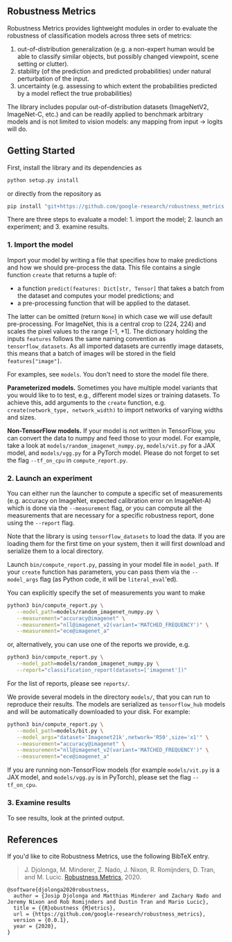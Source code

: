 ## Robustness Metrics

Robustness Metrics provides lightweight modules in order to evaluate the robustness of classification models across three sets of metrics:

1.  out-of-distribution generalization (e.g. a non-expert human would be able to classify similar objects, but possibly changed viewpoint, scene setting or clutter).
2.  stability (of the prediction and predicted probabilities) under natural perturbation of the input.
3.  uncertainty (e.g. assessing to which extent the probabilities predicted by a model reflect the true probabilities)

The library includes popular out-of-distribution datasets (ImageNetV2, ImageNet-C, etc.) and can be readily applied to benchmark arbitrary models and is not limited to vision models: any mapping from input -> logits will do.

## Getting Started

First, install the library and its dependencies as

```sh
python setup.py install
```

or directly from the repository as

```sh
pip install "git+https://github.com/google-research/robustness_metrics.git#egg=robustness_metrics"
```

There are three steps to evaluate a model: 1. import the model; 2. launch an
experiment; and 3. examine results.

### 1. Import the model

Import your model by writing a file that specifies how to make predictions and
how we should pre-process the data. This file contains a single function
`create` that returns a tuple of:

 * a function `predict(features: Dict[str, Tensor]` that takes a batch from the
   dataset and computes your model predictions; and
 * a pre-processing function that will be applied to the dataset.

The latter can be omitted (return `None`) in which case we will use default
pre-processing. For ImageNet, this is a central crop to (224, 224) and scales
the pixel values to the range [-1, +1]. The dictionary holding the inputs
`features` follows the same naming convention as `tensorflow_datasets`. As all
imported datasets are currently image datasets, this means that a batch of
images will be stored in the field `features["image"]`.

<!-- TODO(trandustin): Add GitHub links to filenames displayed in open-source.-->
For examples, see `models`. You don't need to store the model file there.

__Parameterized models.__ Sometimes you have multiple model variants that you
would like to to test, e.g., different model sizes or training datasets. To
achieve this, add arguments to the `create` function, e.g. `create(network_type,
network_width)` to import networks of varying widths and sizes.

__Non-TensorFlow models.__ If your model is not written in TensorFlow, you can
convert the data to numpy and feed those to your model. For example, take a look
at `models/random_imagenet_numpy.py`, `models/vit.py` for a JAX model, and
`models/vgg.py` for a PyTorch model. Please do not forget to set the flag
`--tf_on_cpu` in `compute_report.py`.

### 2. Launch an experiment

You can either run the launcher to compute a specific set of measurements (e.g.
accuracy on ImageNet, expected calibration error on ImageNet-A) which is done
via the `--measurement` flag, or you can compute all the measurements that are
necessary for a specific robustness report, done using the `--report` flag.

Note that the library is using `tensorflow_datasets` to load the data. If
you are loading them for the first time on your system, then it will first
download and serialize them to a local directory.

Launch `bin/compute_report.py`, passing in your model
file in `model_path`. If your `create` function has parameters, you can
pass them via the `--model_args` flag (as Python code, it will be
`literal_eval`'ed).

You can explicitly specify the set of measurements you want to make

```sh
python3 bin/compute_report.py \
   --model_path=models/random_imagenet_numpy.py \
   --measurement="accuracy@imagenet" \
   --measurement="nll@imagenet_v2(variant='MATCHED_FREQUENCY')" \
   --measurement="ece@imagenet_a"
```

or, alternatively, you can use one of the reports we provide, e.g.

```sh
python3 bin/compute_report.py \
   --model_path=models/random_imagenet_numpy.py \
   --report="classification_report(datasets=['imagenet'])"
```

For the list of reports, please see `reports/`.


We provide several models in the directory `models/`, that you can run to
reproduce their results. The models are serialized as `tensorflow_hub`
models and will be automatically downloaded to your disk. For example:

```sh
python3 bin/compute_report.py \
   --model_path=models/bit.py \
   --model_args="dataset='Imagenet21k',network='R50',size='x1'" \
   --measurement="accuracy@imagenet" \
   --measurement="nll@imagenet_v2(variant='MATCHED_FREQUENCY')" \
   --measurement="ece@imagenet_a"
```

If you are running non-TensorFlow models (for example `models/vit.py` is a JAX
model, and `models/vgg.py` is in PyTorch), please set the flag `--tf_on_cpu`.

### 3. Examine results

To see results, look at the printed output.


## References

If you'd like to cite Robustness Metrics, use the following BibTeX entry.

> J. Djolonga, M. Minderer, Z. Nado, J. Nixon, R. Romijnders, D. Tran, and M.
> Lucic.
> [Robustness Metrics](https://github.com/google-research/robustness_metrics),
> 2020.

```
@software{djolonga2020robustness,
  author = {Josip Djolonga and Matthias Minderer and Zachary Nado and Jeremy Nixon and Rob Romijnders and Dustin Tran and Mario Lucic},
  title = {{R}obustness {M}etrics},
  url = {https://github.com/google-research/robustness_metrics},
  version = {0.0.1},
  year = {2020},
}
```
